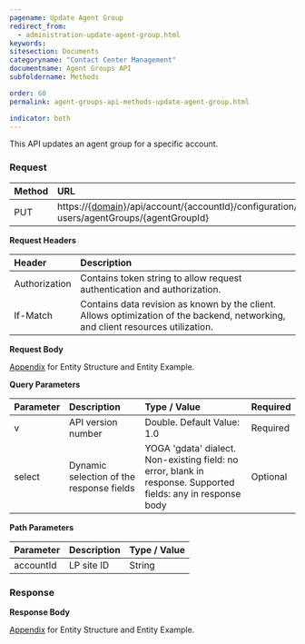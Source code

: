 ```yaml
---
pagename: Update Agent Group
redirect_from:
  - administration-update-agent-group.html
keywords:
sitesection: Documents
categoryname: "Contact Center Management"
documentname: Agent Groups API
subfoldername: Methods

order: 60
permalink: agent-groups-api-methods-update-agent-group.html

indicator: both
---
```


This API updates an agent group for a specific account.

### Request

| Method | URL|
| :-------- | :------- |
 |PUT | https://[{domain}](/agent-domain-domain-api.html)/api/account/{accountId}/configuration/le-users/agentGroups/{agentGroupId}|

**Request Headers**

| Header | Description |
 |:------- | :------------- |
 |Authorization | Contains token string to allow request authentication and authorization. |
| If-Match | Contains data revision as known by the client. Allows optimization of the backend, networking, and client resources utilization. |

**Request Body**

[Appendix](administration-agent-groups-appendix.html) for Entity Structure and Entity Example.

**Query Parameters**

 |Parameter|  Description | Type / Value | Required |
| :----------- | :------------ | :--------------  |:--- |
| v | API version number | Double. Default Value: 1.0 | Required |
| select | Dynamic selection of the response fields | YOGA 'gdata' dialect. Non-existing field: no error, blank in response. Supported fields: any in response body | Optional |

**Path Parameters**

| Parameter | Description | Type / Value |
| :---------- | :------------- | :-------------- |
 |accountId | LP site ID | String  |

### Response

**Response Body**

[Appendix](administration-agent-groups-appendix.html) for Entity Structure and Entity Example.